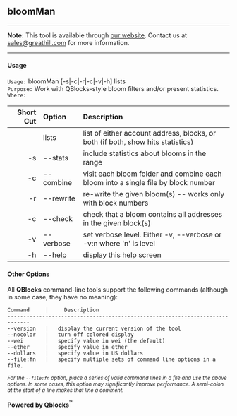 ## bloomMan

***
**Note:** This tool is available through [our website](http://quickblocks.io). Contact us at [sales@greathill.com](mailto:sales@greathill.com) for more information.
***

#### Usage

`Usage:`    bloomMan [-s|-c|-r|-c|-v|-h] lists  
`Purpose:`  Work with QBlocks-style bloom filters and/or present statistics.  
`Where:`  

| Short Cut | Option | Description |
| -------: | :------- | :------- |
|  | lists | list of either account address, blocks, or both (if both, show hits statistics) |
| -s | --stats | include statistics about blooms in the range |
| -c | --combine | visit each bloom folder and combine each bloom into a single file by block number |
| -r | --rewrite | re-write the given bloom(s) -- works only with block numbers |
| -c | --check | check that a bloom contains all addresses in the given block(s) |
| -v | --verbose | set verbose level. Either -v, --verbose or -v:n where 'n' is level |
| -h | --help | display this help screen |

#### Other Options

All **QBlocks** command-line tools support the following commands (although in some case, they have no meaning):

    Command     |     Description
    -----------------------------------------------------------------------------
    --version   |   display the current version of the tool
    --nocolor   |   turn off colored display
    --wei       |   specify value in wei (the default)
    --ether     |   specify value in ether
    --dollars   |   specify value in US dollars
    --file:fn   |   specify multiple sets of command line options in a file.

<small>*For the `--file:fn` option, place a series of valid command lines in a file and use the above options. In some cases, this option may significantly improve performance. A semi-colon at the start of a line makes that line a comment.*</small>

**Powered by Qblocks<sup>&trade;</sup>**


